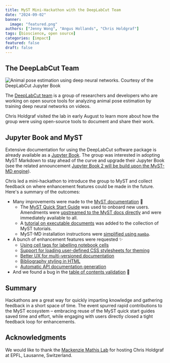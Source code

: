 ```yaml
---
title: MyST Mini-Hackathon with the DeepLabCut Team
date: "2024-09-02"
banner:
  image: "featured.png"
authors: ["Jenny Wong", "Angus Hollands", "Chris Holdgraf"]
tags: [bioscience, open source]
categories: [impact]
featured: false
draft: false
---
```


## The DeepLabCut Team

![Animal pose estimation using deep neural networks. Courtesy of the DeepLabCut Jupyter Book](https://images.squarespace-cdn.com/content/v1/57f6d51c9f74566f55ecf271/daed7f16-527f-4150-8bdd-cbb20e267451/cheetah-ezgif.com-video-to-gif-converter.gif?format=180w "Animal pose estimation using deep neural networks. Courtesy of the [DeepLabCut Jupyter Book](https://deeplabcut.github.io/DeepLabCut/README.html)")

The [DeepLabCut team](http://www.mackenziemathislab.org/deeplabcut) is a group of researchers and developers who are working on open source tools for analyzing animal pose estimation by training deep neural networks on videos.

Chris Holdgraf visited the lab in early August to learn more about how the group were using open-source tools to document and share their work.

## Jupyter Book and MyST

Extensive documentation for using the DeepLabCut software package is already available as a [Jupyter Book](https://deeplabcut.github.io/DeepLabCut/README.html). The group was interested in adopting MyST Markdown to stay ahead of the curve and upgrade their Jupyter Book (see the related announcement [Jupyter Book 2 will be build upon the MyST-MD engine](https://executablebooks.org/en/latest/blog/2024-05-20-jupyter-book-myst/)).

Chris led a mini-hackathon to introduce the group to MyST and collect feedback on where enhancement features could be made in the future. Here's a summary of the outcomes:

- Many improvements were made to the [MyST documentation](https://mystmd.org/guide/) 📖
  - The [MyST Quick Start Guide](https://mystmd.org/guide/quickstart) was used to onboard new users. Amendments were [upstreamed to the MyST docs directly](https://github.com/jupyter-book/mystmd/pull/1433) and were immediately available to all.
  - A [tutorial on executable documents](https://mystmd.org/guide/quickstart-executable-documents) was added to the collection of MyST tutorials.
  - MyST-MD installation instructions were [simplified using `mamba`](https://github.com/jupyter-book/mystmd/pull/1454).
- A bunch of enhancement features were requested ✨
  - [Using cell tags for labelling notebook cells](https://github.com/jupyter-book/mystmd/issues/1455)
  - [Support for loading user-defined CSS stylesheets for theming](https://github.com/jupyter-book/myst-theme/issues/321)
  - [Better UX for multi-versioned documentation](https://github.com/jupyter-book/mystmd/issues/1458)
  - [Bibliography styling in HTML](https://github.com/jupyter-book/mystmd/issues/1462)
  - [Automatic API documentation generation](https://github.com/DeepLabCut/DeepLabCut/pull/2712)
- And we found a bug in the [table of contents validation](https://github.com/jupyter-book/mystmd/issues/1456) 🐞

## Summary

Hackathons are a great way for quickly imparting knowledge and gathering feedback in a short space of time. The event spurred rapid contributions to the MyST ecosystem – embracing reuse of the MyST quick start guides saved time and effort, while engaging with users directly closed a tight feedback loop for enhancements.

## Acknowledgments

We would like to thank the [Mackenzie Mathis Lab](http://www.mackenziemathislab.org/) for hosting Chris Holdgraf at EPFL, Lausanne, Switzerland.